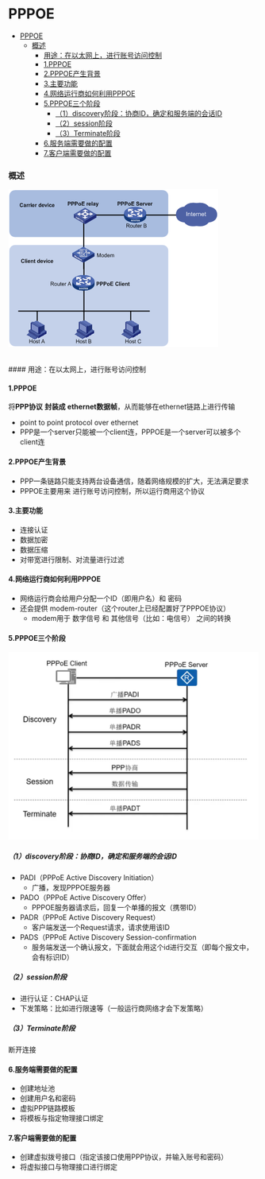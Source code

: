 # PPPOE

<!-- @import "[TOC]" {cmd="toc" depthFrom=1 depthTo=6 orderedList=false} -->
<!-- code_chunk_output -->

- [PPPOE](#pppoe)
    - [概述](#概述)
      - [用途：在以太网上，进行账号访问控制](#用途在以太网上进行账号访问控制)
      - [1.PPPOE](#1pppoe)
      - [2.PPPOE产生背景](#2pppoe产生背景)
      - [3.主要功能](#3主要功能)
      - [4.网络运行商如何利用PPPOE](#4网络运行商如何利用pppoe)
      - [5.PPPOE三个阶段](#5pppoe三个阶段)
        - [（1）discovery阶段：协商ID，确定和服务端的会话ID](#1discovery阶段协商id确定和服务端的会话id)
        - [（2）session阶段](#2session阶段)
        - [（3）Terminate阶段](#3terminate阶段)
      - [6.服务端需要做的配置](#6服务端需要做的配置)
      - [7.客户端需要做的配置](#7客户端需要做的配置)

<!-- /code_chunk_output -->

### 概述
![](./imgs/PPPOE_02.png)

</br>
#### 用途：在以太网上，进行账号访问控制
</br>



#### 1.PPPOE
将**PPP协议** **封装成** **ethernet数据帧**，从而能够在ethernet链路上进行传输
* point to point protocol over ethernet
* PPP是一个server只能被一个client连，PPPOE是一个server可以被多个client连

#### 2.PPPOE产生背景
* PPP一条链路只能支持两台设备通信，随着网络规模的扩大，无法满足要求
* PPPOE主要用来 进行账号访问控制，所以运行商用这个协议

#### 3.主要功能
* 连接认证
* 数据加密
* 数据压缩
* 对带宽进行限制、对流量进行过滤

#### 4.网络运行商如何利用PPPOE
* 网络运行商会给用户分配一个ID（即用户名）和 密码
* 还会提供 modem-router（这个router上已经配置好了PPPOE协议）
  * modem用于 数字信号 和 其他信号（比如：电信号） 之间的转换

#### 5.PPPOE三个阶段
![](./imgs/PPPOE_01.png)
##### （1）discovery阶段：协商ID，确定和服务端的会话ID

* PADI（PPPoE Active Discovery Initiation）
  * 广播，发现PPPOE服务器
* PADO（PPPoE Active Discovery Offer）
  * PPPOE服务器请求后，回复一个单播的报文（携带ID）
* PADR（PPPoE Active Discovery Request）
  * 客户端发送一个Request请求，请求使用该ID
* PADS（PPPoE Active Discovery Session-confirmation
  * 服务端发送一个确认报文，下面就会用这个id进行交互（即每个报文中，会有标识ID）

##### （2）session阶段
* 进行认证：CHAP认证
* 下发策略：比如进行限速等（一般运行商网络才会下发策略）

##### （3）Terminate阶段
断开连接


#### 6.服务端需要做的配置
* 创建地址池
* 创建用户名和密码
* 虚拟PPP链路模板
* 将模板与指定物理接口绑定

#### 7.客户端需要做的配置
* 创建虚拟拨号接口（指定该接口使用PPP协议，并输入账号和密码）
* 将虚拟接口与物理接口进行绑定
